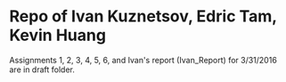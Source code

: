 # Repo of Ivan Kuznetsov, Edric Tam, Kevin Huang
Assignments 1, 2, 3, 4, 5, 6, and Ivan's report (Ivan_Report) for 3/31/2016 are in draft folder.
